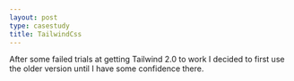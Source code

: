 ```yaml
---
layout: post
type: casestudy
title: TailwindCss
---
```

After some failed trials at getting  Tailwind 2.0 to work I decided to first use the older version until I have some confidence there.
